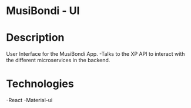 MusiBondi - UI
=

# Description

User Interface for the MusiBondi App.
-Talks to the XP API to interact with the different microservices in the backend.

# Technologies

-React
-Material-ui